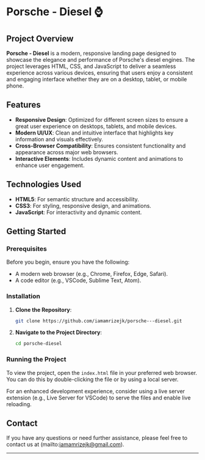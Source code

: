 # Porsche - Diesel ⌚

## Project Overview

**Porsche - Diesel** is a modern, responsive landing page designed to showcase the elegance and performance of Porsche's diesel engines. The project leverages HTML, CSS, and JavaScript to deliver a seamless experience across various devices, ensuring that users enjoy a consistent and engaging interface whether they are on a desktop, tablet, or mobile phone.

## Features

- **Responsive Design**: Optimized for different screen sizes to ensure a great user experience on desktops, tablets, and mobile devices.
- **Modern UI/UX**: Clean and intuitive interface that highlights key information and visuals effectively.
- **Cross-Browser Compatibility**: Ensures consistent functionality and appearance across major web browsers.
- **Interactive Elements**: Includes dynamic content and animations to enhance user engagement.

## Technologies Used

- **HTML5**: For semantic structure and accessibility.
- **CSS3**: For styling, responsive design, and animations.
- **JavaScript**: For interactivity and dynamic content.

## Getting Started

### Prerequisites

Before you begin, ensure you have the following:
- A modern web browser (e.g., Chrome, Firefox, Edge, Safari).
- A code editor (e.g., VSCode, Sublime Text, Atom).

### Installation

1. **Clone the Repository**:
   ```bash
   git clone https://github.com/iamamrizejk/porsche---diesel.git
   ```
2. **Navigate to the Project Directory**:
   ```bash
   cd porsche-diesel
   ```

### Running the Project

To view the project, open the `index.html` file in your preferred web browser. You can do this by double-clicking the file or by using a local server.

For an enhanced development experience, consider using a live server extension (e.g., Live Server for VSCode) to serve the files and enable live reloading.

## Contact

If you have any questions or need further assistance, please feel free to contact us at (mailto:iamamrizejk@gmail.com).

---
